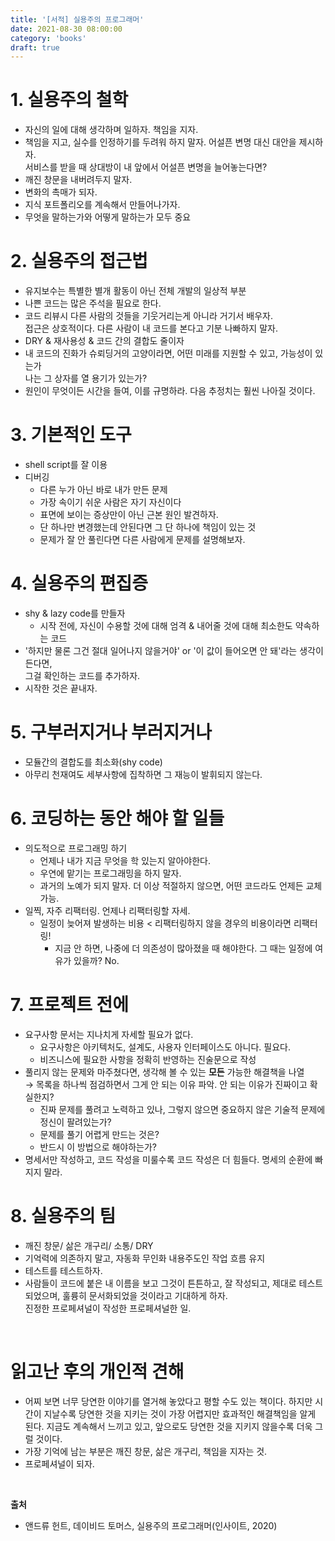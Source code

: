 ```yaml
---
title: '[서적] 실용주의 프로그래머'
date: 2021-08-30 08:00:00
category: 'books'
draft: true
---
```

<p>

# 1. 실용주의 철학 
- 자신의 일에 대해 생각하며 일하자. 책임을 지자.  
- 책임을 지고, 실수를 인정하기를 두려워 하지 말자. 어설픈 변명 대신 대안을 제시하자.  
서비스를 받을 때 상대방이 내 앞에서 어설픈 변명을 늘어놓는다면?
- 깨진 창문을 내버려두지 말자.    
- 변화의 촉매가 되자. 
- 지식 포트폴리오를 계속해서 만들어나가자.
- 무엇을 말하는가와 어떻게 말하는가 모두 중요

# 2. 실용주의 접근법
- 유지보수는 특별한 별개 활동이 아닌 전체 개발의 일상적 부분
- 나쁜 코드는 많은 주석을 필요로 한다.
-  코드 리뷰시 다른 사람의 것들을 기웃거리는게 아니라 거기서 배우자.  
  접근은 상호적이다. 다른 사람이 내 코드를 본다고 기분 나빠하지 말자.
- DRY & 재사용성 & 코드 간의 결합도 줄이자
- 내 코드의 진화가 슈뢰딩거의 고양이라면, 어떤 미래를 지원할 수 있고, 가능성이 있는가  
  나는 그 상자를 열 용기가 있는가?
- 원인이 무엇이든 시간을 들여, 이를 규명하라. 다음 추정치는 훨씬 나아질 것이다.

# 3. 기본적인 도구
- shell script를 잘 이용
- 디버깅
  - 다른 누가 아닌 바로 내가 만든 문제
  - 가장 속이기 쉬운 사람은 자기 자신이다
  - 표면에 보이는 증상만이 아닌 근본 원인 발견하자. 
  - 단 하나만 변경했는데 안된다면 그 단 하나에 책임이 있는 것
  - 문제가 잘 안 풀린다면 다른 사람에게 문제를 설명해보자.

# 4. 실용주의 편집증
- shy & lazy code를 만들자
  - 시작 전에, 자신이 수용할 것에 대해 엄격 & 내어줄 것에 대해 최소한도 약속하는 코드
- '하지만 물론 그건 절대 일어나지 않을거야' or '이 값이 들어오면 안 돼'라는 생각이 든다면,   
그걸 확인하는 코드를 추가하자.
- 시작한 것은 끝내자.

# 5. 구부러지거나 부러지거나
- 모듈간의 결합도를 최소화(shy code)
- 아무리 천재여도 세부사항에 집착하면 그 재능이 발휘되지 않는다.

# 6. 코딩하는 동안 해야 할 일들
- 의도적으로 프로그래밍 하기
  - 언제나 내가 지금 무엇을 학 있는지 알아야한다.
  - 우연에 맡기는 프로그래밍을 하지 말자.
  - 과거의 노예가 되지 말자. 더 이상 적절하지 않으면, 어떤 코드라도 언제든 교체 가능. 
- 일찍, 자주 리팩터링. 언제나 리팩터링할 자세.
  - 일정이 늦어져 발생하는 비용 < 리팩터링하지 않을 경우의 비용이라면 리팩터링!
    - 지금 안 하면, 나중에 더 의존성이 많아졌을 때 해야한다. 그 때는 일정에 여유가 있을까? No.

# 7. 프로젝트 전에
- 요구사항 문서는 지나치게 자세할 필요가 없다. 
  - 요구사항은 아키텍처도, 설계도, 사용자 인터페이스도 아니다. 필요다.
  - 비즈니스에 필요한 사항을 정확히 반영하는 진술문으로 작성
- 풀리지 않는 문제와 마주쳤다면, 생각해 볼 수 있는 **모든** 가능한 해결책을 나열  
  → 목록을 하나씩 점검하면서 그게 안 되는 이유 파악. 안 되는 이유가 진짜이고 확실한지?
  - 진짜 문제를 풀려고 노력하고 있나, 그렇지 않으면 중요하지 않은 기술적 문제에 정신이 팔려있는가?
  - 문제를 풀기 어렵게 만드는 것은? 
  - 반드시 이 방법으로 해야하는가?
- 명세서만 작성하고, 코드 작성을 미룰수록 코드 작성은 더 힘들다. 명세의 순환에 빠지지 말라.

# 8. 실용주의 팀
- 깨진 창문/ 삶은 개구리/ 소통/ DRY
- 기억력에 의존하지 말고, 자동화 무인화 내용주도인 작업 흐름 유지
- 테스트를 테스트하자.
- 사람들이 코드에 붙은 내 이름을 보고 그것이 튼튼하고, 잘 작성되고, 제대로 테스트되었으며, 훌륭히 문서화되었을 것이라고 기대하게 하자.  
진정한 프로페셔널이 작성한 프로페셔널한 일.

<br/>

# 읽고난 후의 개인적 견해
- 어찌 보면 너무 당연한 이야기를 열거해 놓았다고 평할 수도 있는 책이다. 하지만 시간이 지날수록 당연한 것을 지키는 것이 가장 어렵지만 효과적인 해결책임을 알게 된다. 지금도 계속해서 느끼고 있고, 앞으로도 당연한 것을 지키지 않을수록 더욱 그럴 것이다.  
- 가장 기억에 남는 부분은 깨진 창문, 삶은 개구리, 책임을 지자는 것.
- 프로페셔널이 되자.

<br/>

**출처** 
- 앤드류 헌트, 데이비드 토머스, 실용주의 프로그래머(인사이트, 2020)

</p>